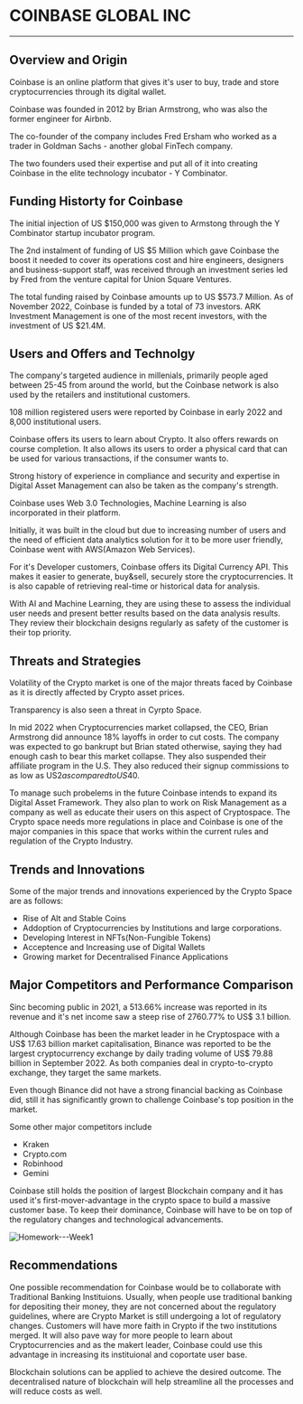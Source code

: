 # COINBASE GLOBAL INC
---

## Overview and Origin 

Coinbase is an online platform that gives it's user to buy, trade and store cryptocurrencies through its digital wallet.

Coinbase was founded in 2012 by Brian Armstrong, who was also the former engineer for Airbnb. 

The co-founder of the company includes Fred Ersham who worked as a trader in Goldman Sachs - another global FinTech company. 

The two founders used their expertise and put all of it into creating Coinbase in the elite technology incubator - Y Combinator.

## Funding Historty for Coinbase

The initial injection of US $150,000 was given to Armstong through the Y Combinator startup incubator program. 

The 2nd instalment of funding of US $5 Million which gave Coinbase the boost it needed to cover its operations cost and hire engineers, designers and business-support staff, was received through an investment series led by Fred from the venture capital for Union Square Ventures.

The total funding raised by Coinbase amounts up  to US $573.7 Million. 
As of November 2022, Coinbase is funded by a total of 73 investors. ARK Investment Management is one of the most recent investors, with the investment of US $21.4M. 

## Users and Offers and Technolgy

The company's targeted audience in millenials, primarily people aged between 25-45 from around the world, but the Coinbase network is also used by the retailers and institutional customers. 

108 million registered users were reported by Coinbase in early 2022 and 8,000 institutional users. 

Coinbase offers its users to learn about Crypto. It also offers rewards on course completion.
It also allows its users to order a physical card that can be used for various transactions, if the consumer wants to. 

Strong history of experience in compliance and security and expertise in Digital Asset Management can also be taken as the company's strength. 

Coinbase uses Web 3.0 Technologies, Machine Learning is also incorporated in their platform. 

Initially, it was  built in the cloud but due to increasing number of users and the need of efficient data analytics solution for it to be more user friendly, Coinbase went with AWS(Amazon Web Services). 

For it's Developer customers, Coinbase offers its Digital Currency API.
This makes it easier to generate, buy&sell, securely store the cryptocurrencies. 
It is also capable of retrieving real-time or historical data for analysis. 

With AI and Machine Learning, they are using these to assess the individual user needs and present better results based on the data analysis results. 
They review their blockchain designs regularly as safety of the customer is their top priority. 


## Threats and Strategies

Volatility of the Crypto market is one of the major threats faced by Coinbase as it is directly affected by Crypto asset prices.

Transparency is also seen a threat in Cyrpto Space. 

In mid 2022 when Cryptocurrencies market collapsed, the CEO, Brian Armstrong did announce 18% layoffs in order to cut costs. 
The company was expected to go bankrupt but Brian stated otherwise, saying they had enough cash to bear this market collapse. 
They also suspended their affiliate program in the U.S. 
They also reduced their signup commissions to as low as US$2 as compared to US$40.

To manage such probelems in the future Coinbase intends to expand its Digital Asset Framework. They also plan to work on Risk Management as a company as well as educate their users on this aspect of Cryptospace. 
The Crypto space needs more regulations in place and Coinbase is one of the major companies in this space that works within the current rules and regulation of the Crypto Industry. 

## Trends and Innovations 

Some of the major trends and innovations experienced by the Crypto Space are as follows: 

* Rise of Alt and Stable Coins
* Addoption of Cryptocurrencies by Institutions and large corporations. 
* Developing Interest in NFTs(Non-Fungible Tokens)
* Acceptence and Increasing use of Digital Wallets
* Growing market for Decentralised Finance Applications 


## Major Competitors and Performance Comparison 

Sinc becoming public in 2021, a 513.66% increase was reported in its revenue and it's net  income saw a steep rise of 2760.77% to US$ 3.1 billion.

Although Coinbase has been the market leader in he Cryptospace with a US$ 17.63 billion market capitalisation, Binance was reported to be the 
largest cryptocurrency exchange by daily trading volume of US$ 79.88 billion in September 2022. 
As both companies deal in crypto-to-crypto exchange, they target the same markets. 

Even though Binance did not have a strong  financial backing as Coinbase did, still it has significantly grown to challenge Coinbase's top position in the market. 

Some other major competitors include 
* Kraken
* Crypto.com
* Robinhood
* Gemini


Coinbase still holds the position of largest Blockchain company and it has used it's first-mover-advantage in the crypto space to build a massive customer base. 
To keep their dominance, Coinbase will have to be on top of the regulatory changes and technological advancements. 

![Homework---Week1](Coinbase-Revenue-Chart.png)


## Recommendations

One possible recommendation for Coinbase would be to collaborate with Traditional Banking Instituions. 
Usually, when people use traditional banking for depositing their money, they are not concerned about the regulatory guidelines, where are Crypto Market is still undergoing a lot of regulatory changes. 
Customers will have more faith in Crypto if the two institutions merged. It will also pave way for more people to learn about Cryptocurrencies and as the makert leader, Coinbase could use this advantage in increasing its instituional and coportate user base. 

Blockchain solutions can be applied to achieve the desired outcome. 
The decentralised nature of blockchain will help streamline all the processes and will reduce costs as well. 